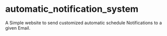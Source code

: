 # automatic_notification_system
A Simple website to send customized automatic schedule Notifications to a given Email.
